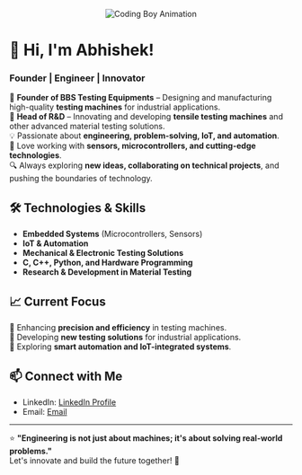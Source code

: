 <!-- Add an animated technical GIF -->
<p align="center">
  <img src="https://media.giphy.com/media/qgQUggAC3Pfv687qPC/giphy.gif" alt="Coding Boy Animation">
</p>

# 👋 Hi, I'm Abhishek! 
### Founder | Engineer | Innovator

🚀 **Founder of BBS Testing Equipments** – Designing and manufacturing high-quality **testing machines** for industrial applications.  
🔬 **Head of R&D** – Innovating and developing **tensile testing machines** and other advanced material testing solutions.  
💡 Passionate about **engineering, problem-solving, IoT, and automation**.  
🤖 Love working with **sensors, microcontrollers, and cutting-edge technologies**.  
🔍 Always exploring **new ideas, collaborating on technical projects**, and pushing the boundaries of technology.

## 🛠 Technologies & Skills
- **Embedded Systems** (Microcontrollers, Sensors)
- **IoT & Automation**
- **Mechanical & Electronic Testing Solutions**
- **C, C++, Python, and Hardware Programming**
- **Research & Development in Material Testing**

## 📈 Current Focus
🔹 Enhancing **precision and efficiency** in testing machines.  
🔹 Developing **new testing solutions** for industrial applications.  
🔹 Exploring **smart automation and IoT-integrated systems**.

## 📫 Connect with Me
- LinkedIn: [ LinkedIn Profile](https://www.linkedin.com/in/abhishek-roy-88a8a7350?utm_source=share&utm_campaign=share_via&utm_content=profile&utm_medium=ios_app)
- Email: [ Email](Roy883642@gmail.com)


---

⭐ **"Engineering is not just about machines; it's about solving real-world problems."**  
Let's innovate and build the future together! 🚀
